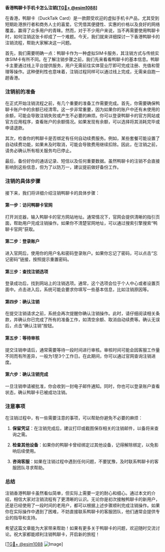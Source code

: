 **香港鸭聊卡手机卡怎么注销[[TG💪+ @esim1088](https://t.me/s/esim1088)]**

在香港，鸭聊卡（DuckTalk Card）是一款颇受欢迎的虚拟手机卡产品，尤其受到短期赴港旅行者和商务人士的喜爱。它凭借其便捷性、实惠的价格以及良好的网络覆盖，赢得了众多用户的青睐。然而，对于不少用户来说，当不再需要使用鸭聊卡时，如何注销这张卡却成了一个难题。今天，我们就来详细探讨一下香港鸭聊卡的注销流程，帮助大家解决这一问题。

首先，我们需要明确一点：鸭聊卡作为一种虚拟SIM卡服务，其注销方式与传统实体SIM卡有所不同。在了解注销步骤之前，我们先来看看鸭聊卡的基本信息。鸭聊卡主要通过线上平台提供服务，用户无需前往实体营业厅即可完成注册、充值和管理等操作。这种便利性也意味着，注销过程同样可以通过线上完成，无需亲自跑一趟香港。

### 注销前的准备

在正式开始注销流程之前，有几个重要的准备工作需要完成。首先，你需要确保鸭聊卡账户中的余额已经清零。这一步非常重要，因为如果你的账户中还有未使用的余额，可能会导致注销失败或产生不必要的麻烦。你可以登录鸭聊卡的官方网站或官方应用程序，查看账户的余额情况。如果发现有余额，可以选择将其消耗完毕或申请退款。

其次，检查你的鸭聊卡是否绑定有任何自动续费服务。例如，某些套餐可能设置了自动续费功能，如果未及时取消，可能会导致费用继续扣除。因此，在注销之前，请务必确认所有相关服务均已停止。

最后，备份好你的通话记录、短信以及任何重要数据。虽然鸭聊卡的注销不会直接影响到这些信息，但为了以防万一，建议提前做好备份工作。

### 注销的具体步骤

接下来，我们将详细介绍注销鸭聊卡的具体步骤：

#### 第一步：访问鸭聊卡官网

打开浏览器，输入鸭聊卡的官方网站地址。通常情况下，官网会提供清晰的指引页面，帮助用户完成注销操作。如果你不清楚官网地址，可以通过搜索引擎搜索“鸭聊卡官网”获取。

#### 第二步：登录账户

进入官网后，使用你的用户名和密码登录账户。如果你忘记了密码，可以点击“忘记密码”链接，按照提示重置密码。

#### 第三步：查找注销选项

登录成功后，找到网站上的注销选项。通常，这个选项会位于个人中心或者设置页面中。点击进入后，系统可能会要求你填写一些基本信息，比如注销原因等。

#### 第四步：确认注销

在提交注销请求之前，系统会再次提醒你确认注销操作。此时，请仔细阅读相关条款，并确认你已完成了所有的准备工作，如清空余额、取消自动续费等。确认无误后，点击“确认注销”按钮。

#### 第五步：等待审核

提交注销申请后，通常需要等待一段时间进行审核。审核时间可能会因客服工作量不同而有所差异，一般为1至3个工作日。在此期间，你可以通过官网查询注销进度。

#### 第六步：确认注销完成

一旦注销申请被批准，你会收到一封电子邮件通知。同时，你也可以登录账户查看状态，确认鸭聊卡已被成功注销。

### 注意事项

在注销过程中，有一些需要注意的事项，可以帮助你避免不必要的麻烦：

1. **保留凭证**：在注销完成后，建议打印或截图保存相关的注销邮件，以备将来查询之需。
   
2. **检查其他设备**：如果你的鸭聊卡曾经绑定过其他设备，记得解除绑定，以免影响后续使用。

3. **咨询客服**：如果在注销过程中遇到任何问题，不要犹豫，及时联系鸭聊卡的客服团队寻求帮助。

### 总结

注销香港鸭聊卡虽然看似简单，但实际上需要一定的耐心和细心。通过本文的介绍，相信大家对注销流程有了更清晰的认识。无论你是初次接触鸭聊卡的新用户，还是已经使用了一段时间的老用户，都可以根据上述步骤顺利完成注销操作。如果你在实际操作中遇到了困难，不妨直接联系鸭聊卡的客服团队，他们通常会提供专业的指导和支持。

希望这篇文章能为大家带来帮助！如果有更多关于鸭聊卡的问题，欢迎随时交流讨论。祝大家都能顺利注销鸭聊卡，开启新的旅程！

[[TG💪+ @esim1088](https://t.me/s/esim1088) ![Image](https://i.postimg.cc/4NQfJmqS/Snipaste-2025-05-13-00-14-12.png)]